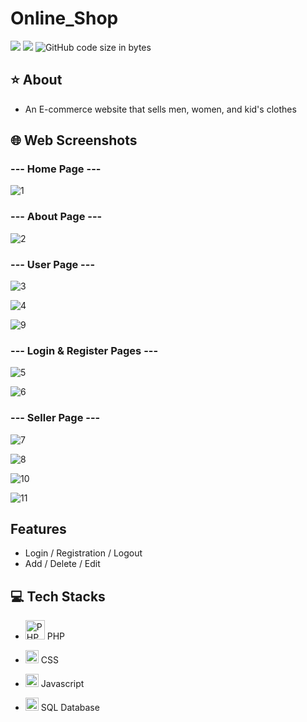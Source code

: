 # Online_Shop
<img src="https://img.shields.io/github/stars/minhle28/Online_Shop"/> <img src="https://img.shields.io/github/issues/minhle28/Online_Shop"/> ![GitHub code size in bytes](https://img.shields.io/github/languages/code-size/minhle28/Online_Shop)

## ⭐ About 
* An E-commerce website that sells men, women, and kid's clothes

## 🌐 Web Screenshots
### --- Home Page ---
![1](https://github.com/minhle28/Online_Shop/assets/114270231/2aa78b79-41e4-4064-8286-1d8da0b7717c)

### --- About Page ---
![2](https://github.com/minhle28/Online_Shop/assets/114270231/d179dfa4-28af-4ab7-a7ed-ec23156bd251)

### --- User Page ---
![3](https://github.com/minhle28/Online_Shop/assets/114270231/17b10a85-b183-4613-9d23-62a367d7ee7f)

![4](https://github.com/minhle28/Online_Shop/assets/114270231/681a6aeb-2541-42e2-bc44-1fc6dd843204)

![9](https://github.com/minhle28/Online_Shop/assets/114270231/f10ccbd2-7d86-4242-a1d8-a2a5356e9136)

### --- Login & Register Pages ---
![5](https://github.com/minhle28/Online_Shop/assets/114270231/79f47501-7581-42d7-87e2-560f9004992d)

![6](https://github.com/minhle28/Online_Shop/assets/114270231/d6bdbcf7-3cc0-4471-b558-158ab91a6f04)

### --- Seller Page ---
![7](https://github.com/minhle28/Online_Shop/assets/114270231/1c21045c-1658-4d0e-9184-e95699ffaa7e)

![8](https://github.com/minhle28/Online_Shop/assets/114270231/d01b101c-7644-4f37-b16c-0553825e578b)

![10](https://github.com/minhle28/Online_Shop/assets/114270231/441d40de-c999-4d11-aecc-e351ab0fc718)

![11](https://github.com/minhle28/Online_Shop/assets/114270231/e70c6d0f-9e82-4eee-b8b3-e67b580009d2)

## Features
* Login / Registration / Logout
* Add / Delete / Edit


## 💻 Tech Stacks
* <a href="https://php.net/" title="PHP"><img src="https://github.com/get-icon/geticon/raw/master/icons/php.svg" alt="PHP" width="31px" height="31px"></a> PHP

* <a href="#" title="CSS"><img src="https://github.com/get-icon/geticon/raw/master/icons/css-3.svg" alt="CSS" width="21px" height="21px"></a> CSS

* <a href="https://developer.mozilla.org/en-US/docs/Web/JavaScript" title="JavaScript"><img src="https://github.com/get-icon/geticon/raw/master/icons/javascript.svg" alt="JavaScript" width="21px" height="21px"></a> Javascript

* <a href="https://dev.mysql.com/" title="MySQL"><img src="https://github.com/get-icon/geticon/raw/master/icons/mysql.svg" alt="MySQL" width="21px" height="21px"></a> SQL Database
 
